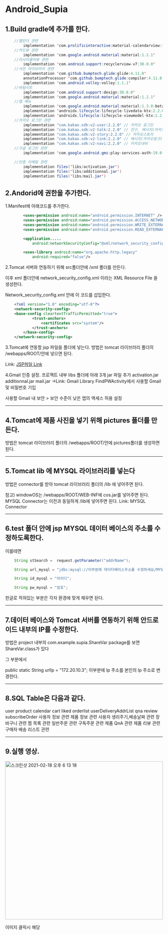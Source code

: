 # Android_Supia


## 1.Build gradle에 추가를 한다.
``` java
    //켈린더 관련
        implementation 'com.prolificinteractive:material-calendarview:1.4.3'
    //카드뷰 관련
        implementation 'com.google.android.material:material:1.2.1'
    //리사이클러뷰 관련
        implementation 'com.android.support:recyclerview-v7:30.0.0'
    //사진 라이브러리 관련
        implementation 'com.github.bumptech.glide:glide:4.11.0'
        annotationProcessor 'com.github.bumptech.glide:compiler:4.11.0'
        implementation 'com.android.volley:volley:1.1.1'
    //바텀시트
        implementation 'com.android.support:design:30.0.0'
        implementation 'com.google.android.material:material:1.2.1'
    //탭 메뉴
        implementation 'com.google.android.material:material:1.3.0-beta01'
        implementation 'androidx.lifecycle:lifecycle-livedata-ktx:2.2.0'
        implementation 'androidx.lifecycle:lifecycle-viewmodel-ktx:2.2.0'
    //카카오 로그인 관련
        implementation "com.kakao.sdk:v2-user:2.2.0" // 카카오 로그인
        implementation "com.kakao.sdk:v2-talk:2.2.0" // 친구, 메시지(카카오톡)
        implementation "com.kakao.sdk:v2-story:2.2.0" // 카카오스토리
        implementation "com.kakao.sdk:v2-link:2.2.0" // 메시지(카카오링크)
        implementation "com.kakao.sdk:v2-navi:2.2.0" // 카카오내비
    //구글 로그인 관련
        implementation 'com.google.android.gms:play-services-auth:19.0.0'//구글로그인 모듈

    //인증 이메일 관련
        implementation files('libs/activation.jar')
        implementation files('libs/additionnal.jar')
        implementation files('libs/mail.jar')
```    
## 2.Andorid에 권한을 추가한다.

1.Manifest에 아래코드를 추가한다.
``` xml
        <uses-permission android:name="android.permission.INTERNET" />
        <uses-permission android:name="android.permission.ACCESS_NETWORK_STATE" />
        <uses-permission android:name="android.permission.WRITE_EXTERNAL_STORAGE" />
        <uses-permission android:name="android.permission.READ_EXTERNAL_STORAGE" />

        <application.....
            android:networkSecurityConfig="@xml/network_security_config">

        <uses-library android:name="org.apache.http.legacy"
            android:required="false"/>
```     
2.Tomcat 서버와 연동하기 위해 src폴더안에 /xml 폴더를 만든다.

이후 xml 폴더안에 network_security_config.xml 이라는 XML Resource File 을 생성한다.

Network_security_config.xml 안에 이 코드를 삽입한다.
```xml
    <?xml version="1.0" encoding="utf-8"?>
    <network-security-config>
    <base-config cleartextTrafficPermitted="true">
            <trust-anchors>
                <certificates src="system"/>
            </trust-anchors>
        </base-config>
    </network-security-config>
```
3.Tomcat에 연동할 jsp 파일을 폴더에 넣는다.
방법은 tomcat 라이브러리 폴더의 /webapps/ROOT/안에 넣으면 된다.

Link: [JSP파일 Link](https://github.com/aejung09/Android_Supia/tree/main/SupiaJsp)

4.Gmail 인증 설정.
프로젝트 내부 libs 폴더에 아래 3개 jar 파일 추가
activation.jar
additionnal.jar
mail.jar
->Link: Gmail Library
FindPWActivity에서 사용할 Gmail 및 비밀번호 기입

사용할 Gmail 내 보안 > 보안 수준이 낮은 앱의 액세스 허용 설정

-----

## 4.Tomcat에 제품 사진을 넣기 위해 pictures 폴더를 만든다.

 방법은 tomcat 라이브러리 폴더의 /webapps/ROOT/안에 pictures폴더를 생성하면 된다.

---
## 5.Tomcat lib 에 MYSQL 라이브러리를 넣는다

방법은 connector를 받아 tomcat 라이브러리 폴더의 /lib 에 넣어주면 된다.

 참고) windowOS는 /webapps/ROOT/WEB-INF에 cos.jar를 넣어주면 된다. MYSQL Connector는 이전과 동일하게 /lib에 넣어주면 된다.
Link: MYSQL Connector

---
## 6.test 폴더 안에 jsp MYSQL 데이터 베이스의 주소를 수정하도록한다.
이를테면
```java
    String stSearch =  request.getParameter("addrName");

    String url_mysql = "jdbc:mysql://이부분에 데이터베이스주소를 수정하세요/MYSQL스키마이름?serverTimezone=Asia/Seoul&characterEncoding=utf8&useSSL=false";

    String id_mysql = "아이디";

    String pw_mysql = "암호";
```    
한글로 적혀있는 부분은 각자 환경에 맞게 채우면 된다.

---
## 7.데이터 베이스와 Tomcat 서버를 연동하기 위해 안드로이드 내부의 IP를 수정한다.
방법은 project 내부의 com.example.supia.ShareVar package를 보면 ShareVar.class가 있다

그 부분에서

 public static String urlIp = "172.20.10.3"; 
이부분에 Ip 주소를 본인의 Ip 주소로 변경한다.

---
## 8.SQL Table은 다음과 같다.

user	product	calendar	cart	liked	orderlist	userDeliveryAddrList	qna	review	subscribeOrder
사용자 정보 관련	제품 정보 관련	사용자 생리주기,배송날짜 관련	장바구니 관련	찜 목록 관련	일반주문 관련	구독주문 관련	제품 QnA 관련	제품 리뷰 관련	구매자 배송 리스트 관련

---
## 9.실행 영상.


[<img width="504" alt="스크린샷 2021-02-18 오후 6 13 18" src="https://user-images.githubusercontent.com/70096347/108334140-fd543a00-7214-11eb-838a-de2a35e3c525.png">](https://www.youtube.com/watch?v=unRgWQw08sE)

이미지 클릭시 해당 
